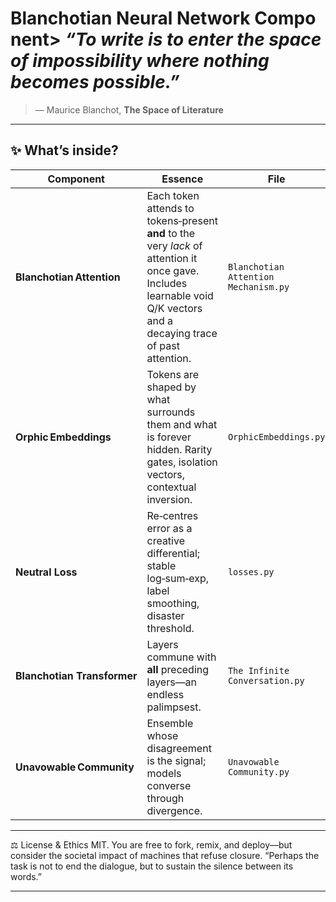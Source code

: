 
# Blanchotian Neural Network Component> *“To write is to enter the space of impossibility where nothing becomes possible.”*  
> — Maurice Blanchot, **The Space of Literature**

---

## ✨ What’s inside?

| Component | Essence | File |
|-----------|---------|------|
| **Blanchotian Attention** | Each token attends to tokens‑present **and** to the very *lack* of attention it once gave.  Includes learnable void Q/K vectors and a decaying trace of past attention. | `Blanchotian Attention Mechanism.py` |
| **Orphic Embeddings** | Tokens are shaped by what surrounds them and what is forever hidden.  Rarity gates, isolation vectors, contextual inversion. | `OrphicEmbeddings.py` |
| **Neutral Loss** | Re‑centres error as a creative differential; stable log‑sum‑exp, label smoothing, disaster threshold. | `losses.py` |
| **Blanchotian Transformer** | Layers commune with **all** preceding layers—an endless palimpsest. | `The Infinite Conversation.py` |
| **Unavowable Community** | Ensemble whose disagreement is the signal; models converse through divergence. | `Unavowable Community.py` |

---



⚖️ License & Ethics
MIT. You are free to fork, remix, and deploy—but consider the societal impact of machines that refuse closure.
“Perhaps the task is not to end the dialogue, but to sustain the silence between its words.”

---



